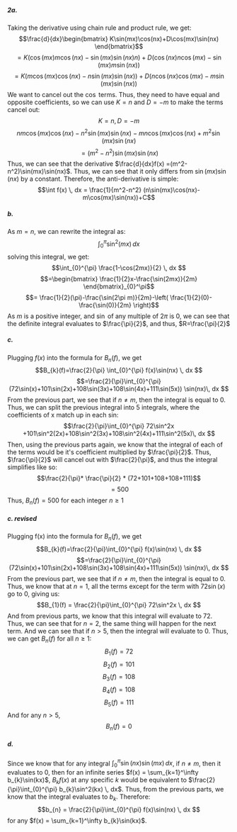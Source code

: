 ##### 2a.
Taking the derivative using chain rule and product rule, we get:
$$\frac{d}{dx}\begin{bmatrix}
K\sin(mx)\cos(nx)+D\cos(mx)\sin(nx)
\end{bmatrix}$$
$$=K(\cos(mx)m\cos(nx)-\sin(mx)\sin (nx)n)+D(\cos(nx)n\cos(mx)-\sin(mx)m\sin(nx))$$
$$=K(m\cos(mx)\cos(nx)-n\sin(mx)\sin(nx))+D(n\cos(nx)\cos(mx)-m\sin(mx)\sin(nx))$$
We want to cancel out the $\cos$ terms. Thus, they need to have equal and opposite coefficients, so we can use $K = n$ and $D = -m$ to make the terms cancel out:
$$K = n, D = -m$$
$$nm\cos(mx)\cos(nx)-n^2\sin(mx)\sin(nx)-mn\cos(mx)\cos(nx)+m^2\sin(mx)\sin(nx)$$
$$=(m^2-n^2)\sin(mx)\sin(nx)$$
Thus, we can see that the derivative  $\frac{d}{dx}f(x) =(m^2-n^2)\sin(mx)\sin(nx)$. Thus, we can see that it only differs from $\sin(mx)\sin(nx)$ by a constant. Therefore, the anti-derivative  is simple:
$$\int f(x) \, dx = \frac{1}{m^2-n^2} (n\sin(mx)\cos(nx)-m\cos(mx)\sin(nx))+C$$
##### b.
As $m = n$, we can rewrite the integral as:
$$\int_{0}^{\pi} \sin^2(mx) \, dx $$
solving this integral, we get:
$$\int_{0}^{\pi} \frac{1-\cos(2mx)}{2} \, dx $$
$$=\begin{bmatrix}
\frac{1}{2}x-\frac{\sin(2mx)}{2m}
\end{bmatrix}_{0}^\pi$$
$$= \frac{1}{2}(\pi)-\frac{\sin(2\pi m)}{2m}-\left( \frac{1}{2}(0)-\frac{\sin(0)}{2m} \right)$$
As $m$ is a positive integer, and $\sin$ of any multiple of $2\pi$ is 0, we can see that the definite integral evaluates to $\frac{\pi}{2}$, and thus, $R=\frac{\pi}{2}$

##### c.
Plugging $f(x)$ into the formula for $B_{n}(f)$, we get
$$B_{k}(f)=\frac{2}{\pi} \int_{0}^{\pi} f(x)\sin(nx) \, dx $$
$$=\frac{2}{\pi}\int_{0}^{\pi} (72\sin(x)+101\sin(2x)+108\sin(3x)+108\sin(4x)+111\sin(5x)) \sin(nx)\, dx $$
From the previous part, we see that if $n \neq m$, then the integral is equal to 0. Thus, we can split the previous integral into 5 integrals, where the coefficients of x match up in each sin:
$$\frac{2}{\pi}\int_{0}^{\pi} 72\sin^2x +101\sin^2(2x)+108\sin^2(3x)+108\sin^2(4x)+111\sin^2(5x)\, dx $$
Then, using the previous parts again, we know that the integral of each of the terms would be it's coefficient multiplied by $\frac{\pi}{2}$.
Thus, $\frac{\pi}{2}$ will cancel out with $\frac{2}{\pi}$, and thus the integral simplifies like so:
$$\frac{2}{\pi}* \frac{\pi}{2} * (72+101+108+108+111)$$
$$=500$$
Thus, $B_{n}(f) = 500$ for each integer $n \geq 1$

##### c. revised
Plugging f(x) into the formula for $B_{n}(f)$, we get
$$B_{k}(f)=\frac{2}{\pi}\int_{0}^{\pi} f(x)\sin(nx) \, dx $$
$$=\frac{2}{\pi}\int_{0}^{\pi} (72\sin(x)+101\sin(2x)+108\sin(3x)+108\sin(4x)+111\sin(5x)) \sin(nx)\, dx $$
From the previous part, we see that if $n\neq m$, then the integral is equal to 0. Thus, we know that at $n = 1$, all the terms except for the term with $72\sin(x)$ go to 0, giving us:
$$B_{1}(f) = \frac{2}{\pi}\int_{0}^{\pi} 72\sin^2x \, dx  $$
And from previous parts, we know that this integral will evaluate to 72. 
Thus, we can see that for $n = 2$,  the same thing will happen for the next term. And we can see that if $n> 5$, then the integral will evaluate to 0. 
Thus, we can get $B_{n}(f)$ for all $n \geq 1$:
$$B_{1}(f)=72$$
$$B_{2}(f)=101$$
$$B_{3}(f)=108$$
$$B_{4}(f)=108$$
$$B_{5}(f)=111$$
And for any $n>5$, $$B_{n}(f)=0$$
##### d.
Since we know that for any integral $\int_{0}^{\pi} \sin(nx)\sin(mx) \, dx$, if $n\neq m$, then it evaluates to 0, then for an infinite series $f(x) = \sum_{k=1}^\infty b_{k}\sin(kx)$, $B_{k}f(x)$ at any specific $k$ would be equivalent to $\frac{2}{\pi}\int_{0}^{\pi} b_{k}\sin^2(kx) \, dx$. Thus, from the previous parts, we know that the integral evaluates to $b_{k}$. Therefore:
$$b_{n} = \frac{2}{\pi}\int_{0}^{\pi} f(x)\sin(nx) \, dx $$
for any $f(x) = \sum_{k=1}^\infty b_{k}\sin(kx)$.
